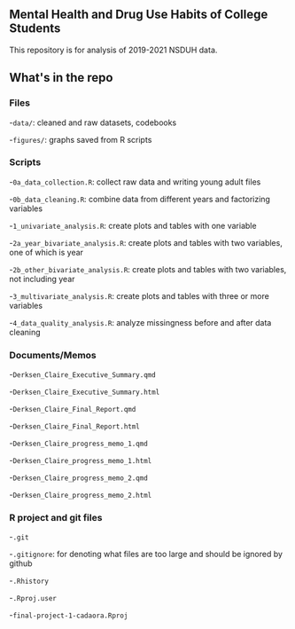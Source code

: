 ## Mental Health and Drug Use Habits of College Students

This repository is for analysis of 2019-2021 NSDUH data.

## What's in the repo

### Files

-`data/`: cleaned and raw datasets, codebooks

-`figures/`: graphs saved from R scripts

### Scripts

-`0a_data_collection.R`: collect raw data and writing young adult files

-`0b_data_cleaning.R`: combine data from different years and factorizing variables

-`1_univariate_analysis.R`: create plots and tables with one variable

-`2a_year_bivariate_analysis.R`: create plots and tables with two variables, one of which is year

-`2b_other_bivariate_analysis.R`: create plots and tables with two variables, not including year

-`3_multivariate_analysis.R`: create plots and tables with three or more variables

-`4_data_quality_analysis.R`: analyze missingness before and after data cleaning

### Documents/Memos

-`Derksen_Claire_Executive_Summary.qmd`

-`Derksen_Claire_Executive_Summary.html`

-`Derksen_Claire_Final_Report.qmd`

-`Derksen_Claire_Final_Report.html`

-`Derksen_Claire_progress_memo_1.qmd`

-`Derksen_Claire_progress_memo_1.html`

-`Derksen_Claire_progress_memo_2.qmd`

-`Derksen_Claire_progress_memo_2.html`

### R project and git files

-`.git`

-`.gitignore`: for denoting what files are too large and should be ignored by github

-`.Rhistory`

-`.Rproj.user`

-`final-project-1-cadaora.Rproj`
